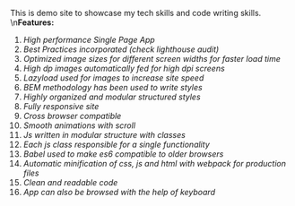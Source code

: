 This is demo site to showcase my tech skills and code writing skills.
\n**Features:**
1. *High performance Single Page App*
2. *Best Practices incorporated (check lighthouse audit)*
3. *Optimized image sizes for different screen widths for faster load time*
4. *High dp images automatically fed for high dpi screens*
5. *Lazyload used for images to increase site speed*
6. *BEM methodology has been used to write styles*
7. *Highly organized and modular structured styles*
8. *Fully responsive site*
9. *Cross browser compatible*
10. *Smooth animations with scroll*
11. *Js written in modular structure with classes*
12. *Each js class responsible for a single functionality*
13. *Babel used to make es6 compatible to older browsers*
14. *Automatic minification of css, js and html with webpack for production files*
15. *Clean and readable code*
16. *App can also be browsed with the help of keyboard*

